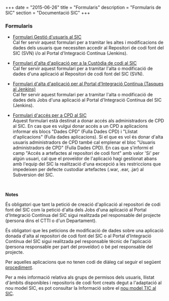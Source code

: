 +++
date        = "2015-06-26"
title       = "Formularis"
description = "Formularis de SIC"
section     = "Documentació SIC"
+++


### Formularis

- [Formulari Gestió d'usuaris al SIC](/related/sic/SIC-Formulari-Gestio-usuaris.xlsx)<br />
  Cal fer servir aquest formulari per a tramitar les altes i modificacions de dades dels usuaris que necessiten accedir al Repositori de codi font del SIC (SVN) i/o al Portal d'Integració Contínua (Jenkins). 

- [Formulari d'alta d'aplicació per a la Custòdia de codi al SIC](/related/sic/SIC-Formulari-Custodia-Codi-Aplicacio.xlsx)<br />
  Cal fer servir aquest formulari per a tramitar l'alta o modificació de dades d'una aplicació al Repositori de codi font del SIC (SVN). 

- [Formulari d'alta d'aplicació per al Portal d'Integració Contínua (Tasques al Jenkins)](/related/sic/SIC-Formulari-Construccio-Desplegament-Aplicacio.xlsx)<br />
  Cal fer servir aquest formulari per a tramitar l'alta o modificació de dades dels Jobs d'una aplicació al Portal d'Integració Contínua del SIC (Jenkins). 

- [Formulari d'accés per a CPD al SIC](/related/sic/SIC-Formulari-CPD.xlsx)<br />
  Aquest formulari està destinat a donar accés als administradors de CPD al SIC. En cas que es vulgui donar accés a un CPD a aplicacions informar els blocs "Dades CPD" (Fulla Dades CPD) i "Llistat d'aplicacions" (Fulla dades aplicacions). Si el que es vol és donar d'alta usuaris administradors de CPD també cal emplenar el bloc "Usuaris administradors de CPD" (Fulla Dades CPD). En cas que s'informi el camp "Accés a artefactes al repositori de codi font" amb valor 'Si' per algún usuari, cal que el proveïdor de l'aplicació hagi gestionat abans amb l'equip del SIC la realització d'una excepció a les restriccions que impedeixen per defecte custodiar artefactes (.war, .ear, .jar) al Subversion del SIC. 

  
  <p>&nbsp;</p>

**Notes**

És obligatori que tant la petició de creació d'aplicació al repositori de codi font del SIC com la petició d'alta dels Jobs d'una aplicació al Portal d'Integració Contínua del SIC sigui realitzada pel responsable del projecte (persona dins el CTTI o d'un Departament).

És obligatori que les peticions de modificació de dades sobre una aplicació donada d'alta al repositori de codi font del SIC o al Portal d'Integració Contínua del SIC sigui realitzada pel responsable tècnic de l'aplicació (persona responsable per part del proveïdor) o bé pel responsable del projecte.

Per aquelles aplicacions que no tenen codi de diàleg cal seguir el següent [procediment](/sic-related/procediment).

Per a més informació relativa als grups de permisos dels usuaris, llistat d'àmbits disponibles i repositoris de codi font creats degut a l'adaptació al nou model SIC, es pot consultar la Informació sobre el [nou model TIC al SIC](/sic-related/nou-model-tic).